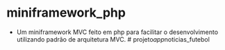 # miniframework_php
 - Um miniframework MVC feito em php para facilitar o desenvolvimento utilizando padrão de arquitetura MVC.
#   p r o j e t o _ a p p _ n o t i c i a s _ f u t e b o l  
 
